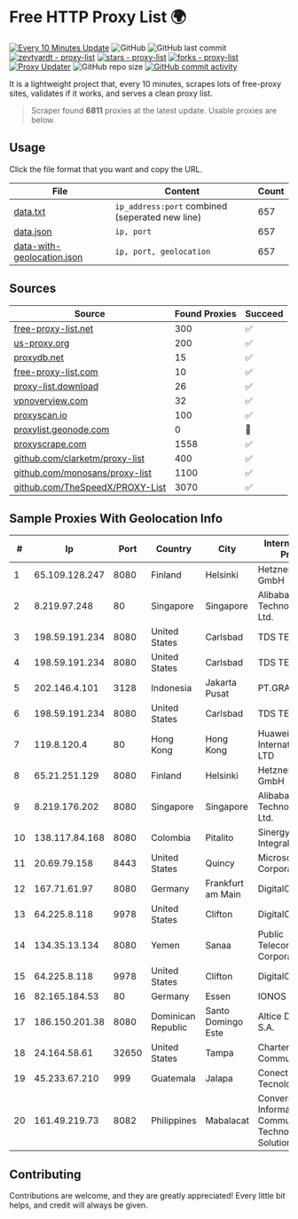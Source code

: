
# Free HTTP Proxy List 🌍

[![Every 10 Minutes Update](https://github.com/mertguvencli/http-proxy-list/actions/workflows/main.yml/badge.svg?branch=main)](https://github.com/mertguvencli/http-proxy-list/actions/workflows/main.yml)
![GitHub](https://img.shields.io/github/license/mertguvencli/http-proxy-list)
![GitHub last commit](https://img.shields.io/github/last-commit/mertguvencli/http-proxy-list)
[![zevtyardt - proxy-list](https://img.shields.io/static/v1?label=zevtyardt&message=proxy-list&color=blue&logo=github)](https://github.com/zevtyardt/proxy-list "Go to GitHub repo")
[![stars - proxy-list](https://img.shields.io/github/stars/zevtyardt/proxy-list?style=social)](https://github.com/zevtyardt/proxy-list)
[![forks - proxy-list](https://img.shields.io/github/forks/zevtyardt/proxy-list?style=social)](https://github.com/zevtyardt/proxy-list)
[![Proxy Updater](https://github.com/zevtyardt/proxy-list/workflows/Proxy%20Updater/badge.svg)](https://github.com/zevtyardt/proxy-list/actions?query=workflow:"Proxy+Updater")
![GitHub repo size](https://img.shields.io/github/repo-size/zevtyardt/proxy-list)
[![GitHub commit activity](https://img.shields.io/github/commit-activity/m/zevtyardt/proxy-list?logo=commits)](https://github.com/zevtyardt/proxy-list/commits/main)

It is a lightweight project that, every 10 minutes, scrapes lots of free-proxy sites, validates if it works, and serves a clean proxy list.

> Scraper found **6811** proxies at the latest update. Usable proxies are below.

## Usage

Click the file format that you want and copy the URL.

|File|Content|Count|
|----|-------|-----|
|[data.txt](https://raw.githubusercontent.com/mertguvencli/http-proxy-list/main/proxy-list/data.txt)|`ip_address:port` combined (seperated new line)|657|
|[data.json](https://raw.githubusercontent.com/mertguvencli/http-proxy-list/main/proxy-list/data.json)|`ip, port`|657|
|[data-with-geolocation.json](https://raw.githubusercontent.com/mertguvencli/http-proxy-list/main/proxy-list/data-with-geolocation.json)|`ip, port, geolocation`|657|

## Sources

|Source|Found Proxies|Succeed|
|------|-------------|-------|
|[free-proxy-list.net](https://free-proxy-list.net)|300|✅|
|[us-proxy.org](https://www.us-proxy.org)|200|✅|
|[proxydb.net](http://proxydb.net)|15|✅|
|[free-proxy-list.com](https://free-proxy-list.com/?page=&port=&type%5B%5D=http&type%5B%5D=https&up_time=0&search=Search)|10|✅|
|[proxy-list.download](https://www.proxy-list.download/HTTP)|26|✅|
|[vpnoverview.com](https://vpnoverview.com/privacy/anonymous-browsing/free-proxy-servers)|32|✅|
|[proxyscan.io](https://www.proxyscan.io)|100|✅|
|[proxylist.geonode.com](https://proxylist.geonode.com/api/proxy-list?limit=300&page=1&sort_by=lastChecked&sort_type=desc&protocols=http,https)|0|🚫|
|[proxyscrape.com](https://api.proxyscrape.com/v2/?request=displayproxies&protocol=http&timeout=10000&country=all&ssl=all&anonymity=all)|1558|✅|
|[github.com/clarketm/proxy-list](https://raw.githubusercontent.com/clarketm/proxy-list/master/proxy-list-raw.txt)|400|✅|
|[github.com/monosans/proxy-list](https://raw.githubusercontent.com/monosans/proxy-list/main/proxies/http.txt)|1100|✅|
|[github.com/TheSpeedX/PROXY-List](https://raw.githubusercontent.com/TheSpeedX/PROXY-List/master/http.txt)|3070|✅|


## Sample Proxies With Geolocation Info

|#|Ip|Port|Country|City|Internet Service Provider|
|-|--|----|-------|----|-------------------------|
|1|65.109.128.247|8080|Finland|Helsinki|Hetzner Online GmbH|
|2|8.219.97.248|80|Singapore|Singapore|Alibaba (US) Technology Co., Ltd.|
|3|198.59.191.234|8080|United States|Carlsbad|TDS TELECOM|
|4|198.59.191.234|8080|United States|Carlsbad|TDS TELECOM|
|5|202.146.4.101|3128|Indonesia|Jakarta Pusat|PT.GRAMEDIA|
|6|198.59.191.234|8080|United States|Carlsbad|TDS TELECOM|
|7|119.8.120.4|80|Hong Kong|Hong Kong|Huawei International Pte. LTD|
|8|65.21.251.129|8080|Finland|Helsinki|Hetzner Online GmbH|
|9|8.219.176.202|8080|Singapore|Singapore|Alibaba (US) Technology Co., Ltd.|
|10|138.117.84.168|8080|Colombia|Pitalito|Sinergy Soluciones Integrales|
|11|20.69.79.158|8443|United States|Quincy|Microsoft Corporation|
|12|167.71.61.97|8080|Germany|Frankfurt am Main|DigitalOcean, LLC|
|13|64.225.8.118|9978|United States|Clifton|DigitalOcean, LLC|
|14|134.35.13.134|8080|Yemen|Sanaa|Public Telecommunication Corporation|
|15|64.225.8.118|9978|United States|Clifton|DigitalOcean, LLC|
|16|82.165.184.53|80|Germany|Essen|IONOS SE|
|17|186.150.201.38|8080|Dominican Republic|Santo Domingo Este|Altice Dominicana S.A.|
|18|24.164.58.61|32650|United States|Tampa|Charter Communications|
|19|45.233.67.210|999|Guatemala|Jalapa|Conectividad Y Tecnologia S.A.|
|20|161.49.219.73|8082|Philippines|Mabalacat|Converge Information and Communications Technology Solutions|



## Contributing

Contributions are welcome, and they are greatly appreciated! Every
little bit helps, and credit will always be given.

